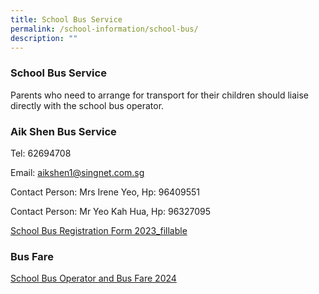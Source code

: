 ```yaml
---
title: School Bus Service
permalink: /school-information/school-bus/
description: ""
---
```

### School Bus Service


Parents who need to arrange for transport for their children should liaise directly with the school bus operator.

### Aik Shen Bus Service

Tel: 62694708

Email: [aikshen1@singnet.com.sg](mailto:aikshen1@singnet.com.sg)

Contact Person: Mrs Irene Yeo, Hp: 96409551

Contact Person: Mr Yeo Kah Hua, Hp: 96327095

[School Bus Registration Form 2023_fillable](/files/School%20Bus/school%20bus%20registration%20form%202023_fillable.pdf)



### Bus Fare

[School Bus Operator and  Bus Fare 2024](/files/School%20Bus/school%20bus%20operator%20awarded%20and%20bus%20fare%202024-2025.pdf)